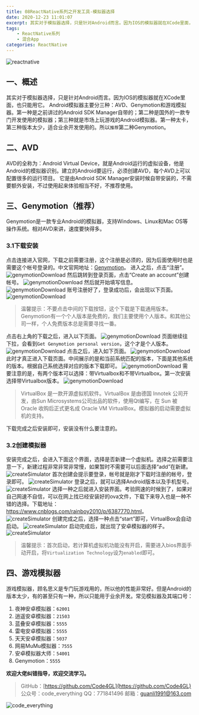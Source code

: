 ```yaml
---
title: 08ReactNative系列之开发工具-模拟器选择
date: 2020-12-23 11:01:07
excerpt: 其实对于模拟器选择，只是针对Android而言。因为IOS的模拟器就在XCode里面，也只能用它。Android模拟器主要分三种：AVD、Genymotion和游戏模拟器。第一种是之前讲过的Android SDK Manager自带的；第二种是国外的一款专门开发使用的模拟器；第三种就是市场上玩游戏的Android模拟器。第一种太卡，第三种版本太少，适合业余开发使用的。所以`推荐`第二种Genymotion。
tags:
    - ReactNative系列
    - 混合App
categories: ReactNative
---
```


![reactnative](/images/reactnative/reactnative.jpg)

## 一、概述

其实对于模拟器选择，只是针对Android而言。因为IOS的模拟器就在XCode里面，也只能用它。
Android模拟器主要分三种：AVD、Genymotion和游戏模拟器。第一种是之前讲过的Android SDK Manager自带的；第二种是国外的一款专门开发使用的模拟器；第三种就是市场上玩游戏的Android模拟器。第一种太卡，第三种版本太少，适合业余开发使用的。所以`推荐`第二种Genymotion。

## 二、AVD

AVD的全称为：Android Virtual Device，就是Android运行的虚拟设备，他是Android的模拟器识别。建立的Android要运行，必须创建AVD，每个AVD上可以配置很多的运行项目。
它是由Android SDK Manager安装时候自带安装的，不需要额外安装，不过使用起来体验相当不好，不推荐使用。

## 三、Genymotion（推荐）

Genymotion是一款专业Android的模拟器，支持Windows、Linux和Mac OS等操作系统。相对AVD来讲，速度要快得多。

### 3.1下载安装

点击连接进入官网，下载之前需要注册，这个注册是必须的，因为后面使用时也是需要这个帐号登录的。中文官网地址：[Genymotion](http://www.genymotion.net/)。
进入之后，点击“注册”。
![genymotionDownload](/images/reactnative/reactnativeSeries/reactnativeSeries08/genymotionDownload.png)
然后跳转到登录页面，点击“Create an account”创建帐号。
![genymotionDownload](/images/reactnative/reactnativeSeries/reactnativeSeries08/genymotionDownload1.png)
然后就开始填写信息。
![genymotionDownload](/images/reactnative/reactnativeSeries/reactnativeSeries08/genymotionDownload2.png)
账号注册好了，登录成功后，会出现以下页面。
![genymotionDownload](/images/reactnative/reactnativeSeries/reactnativeSeries08/genymotionDownload3.png)
> 温馨提示：不要点击中间的下载按钮，这个下载是下载通用版本。Genymotion有一个个人版本是免费的，我们主要使用个人版本。和其他公司一样，个人免费版本总是需要寻找一番。

点击右上角的下载之后，进入以下页面。
![genymotionDownload](/images/reactnative/reactnativeSeries/reactnativeSeries08/genymotionDownload4.png)
页面继续往下拉，会看到`Get Genymotion personal version`，这个才是个人版本。
![genymotionDownload](/images/reactnative/reactnativeSeries/reactnativeSeries08/genymotionDownload5.png)
点击之后，进入如下页面。
![genymotionDownload](/images/reactnative/reactnativeSeries/reactnativeSeries08/genymotionDownload6.png)
此时才真正进入下载页面。中间展示的是和当前系统匹配的版本，下面是其他系统的版本。根据自己系统选择对应的版本下载即可。
![genymotionDownload](/images/reactnative/reactnativeSeries/reactnativeSeries08/genymotionDownload7.png)
需要注意的是，有两个版本可以选择：带Virtualbox和不带Virtualbox。第一次安装选择带Virtualbox版本。
![genymotionDownload](/images/reactnative/reactnativeSeries/reactnativeSeries08/genymotionDownload8.png)
> VirtualBox 是一款开源虚拟机软件。VirtualBox 是由德国 Innotek 公司开发，由Sun Microsystems公司出品的软件，使用Qt编写，在 Sun 被 Oracle 收购后正式更名成 Oracle VM VirtualBox。模拟器的启动需要虚拟机的支持。

下载完成之后安装即可，安装没有什么要注意的。

### 3.2创建模拟器

安装完成之后，会进入下面这个界面，选择是否新建一个虚拟机。选择之前需要注意一下，新建过程非常非常非常慢，如果暂时不需要可以后面选择“add”在新建。
![createSimulator](/images/reactnative/reactnativeSeries/reactnativeSeries08/createSimulator.png)
首次创建会提示要登录，帐号就是刚才下载时注册的帐号，登录即可。
![createSimulator](/images/reactnative/reactnativeSeries/reactnativeSeries08/createSimulator1.png)
登录之后，就可以选择Android版本以及手机型号。
![createSimulator](/images/reactnative/reactnativeSeries/reactnativeSeries08/createSimulator2.png)
选择一种之后就进入安装界面。考验网速的时候到了，如果对自己网速不自信，可以在网上找已经安装好的ova文件，下载下来导入也是一种不错的选择。下载地址：<https://www.cnblogs.com/rainboy2010/p/6387770.html>。
![createSimulator](/images/reactnative/reactnativeSeries/reactnativeSeries08/createSimulator3.png)
创建完成之后，选择一种点击“start”即可，VirtualBox会自动启动。
![createSimulator](/images/reactnative/reactnativeSeries/reactnativeSeries08/createSimulator4.png)
启动完成后，就出现了安卓模拟器的样子。
![createSimulator](/images/reactnative/reactnativeSeries/reactnativeSeries08/createSimulator5.png)
> 温馨提示：首次启动，若计算机虚拟机功能没有开启，需要进入bios界面手动开启，将`Virtualization Technology`设为`enabled`即可。

## 四、游戏模拟器

游戏模拟器，顾名思义是专门玩游戏用的，所以他的性能非常好。但是Android的版本太少，有的甚至只有一种，所以只能用于业余开发。常见模拟器及其端口号：

1. 夜神安卓模拟器：`62001`
2. 逍遥安卓模拟器：`21503`
3. 蓝叠安卓模拟器：`5555`
4. 雷电安卓模拟器：`5555`
5. 天天安卓模拟器：`5037`
6. 网易MuMu模拟器：`7555`
7. 安卓模拟器大师：`54001`
8. Genymotion：`5555`

**欢迎大佬纠错指导，欢迎交流学习。**

>GitHub：[https://github.com/Code4GL](https://github.com/Code4GL)
公众号：code_everything
QQ：771841496
邮箱：guanli1991@163.com

![code_everything](/images/code_everything.jpg)
